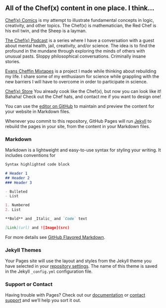## All of the Chef(x) content in one place. I think...

[Chef(x) Comics](www.instagram.com/chefofx) is my attempt to illustrate fundamental concepts in logic, creativity, and other topics. The Chef(x) is mathematician, the Red Chef is his evil twin, and the Sheep is a layman. 

[The Chef(x) Podcast](https://pinecast.com/feed/Chefofx) is a series where I have a conversation with a guest about mental health, jail, creativity, and/or science. The idea is to find the profound in the mundane through exploring the minds of others with unusual pasts. Sloppy philosophical conversations. Criminally insane stories. 

[Evans Cheffin Mixtapes](https://drive.google.com/open?id=0B1Ol8fuZMTCWVS1UNDJueEh1SE0) is a project I made while thinking about rebuilding my life. I share some of my enthusiasm for science while grappling with the new barriers I will have to overcome in order to participate in science. 

[Chef(x) Store](http://eee.etsy.com/shop) You already cook like the Chef(x), but now you can look like it! Bahaha! Check out the Chef hats, and contact me if you want to design one!

You can use the [editor on GitHub](https://github.com/chefofx/chefofx.github.io/edit/master/README.md) to maintain and preview the content for your website in Markdown files.

Whenever you commit to this repository, GitHub Pages will run [Jekyll](https://jekyllrb.com/) to rebuild the pages in your site, from the content in your Markdown files.

### Markdown

Markdown is a lightweight and easy-to-use syntax for styling your writing. It includes conventions for

```markdown
Syntax highlighted code block

# Header 1
## Header 2
### Header 3

- Bulleted
- List

1. Numbered
2. List

**Bold** and _Italic_ and `Code` text

[Link](url) and ![Image](src)
```

For more details see [GitHub Flavored Markdown](https://guides.github.com/features/mastering-markdown/).

### Jekyll Themes

Your Pages site will use the layout and styles from the Jekyll theme you have selected in your [repository settings](https://github.com/chefofx/chefofx.github.io/settings). The name of this theme is saved in the Jekyll `_config.yml` configuration file.

### Support or Contact

Having trouble with Pages? Check out our [documentation](https://help.github.com/categories/github-pages-basics/) or [contact support](https://github.com/contact) and we’ll help you sort it out.
